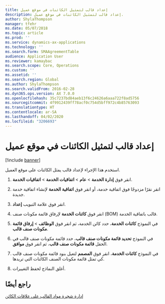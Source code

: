```yaml
---
title: إعداد قالب لتمثيل الكائنات في موقع عميل
description: إعداد قالب لتمثيل الكائنات في موقع عميل.
author: ShylaThompson
manager: tfehr
ms.date: 05/07/2018
ms.topic: article
ms.prod: ''
ms.service: dynamics-ax-applications
ms.technology: ''
ms.search.form: SMAAgreementTable
audience: Application User
ms.reviewer: kamaybac
ms.search.scope: Core, Operations
ms.custom: ''
ms.assetid: ''
ms.search.region: Global
ms.author: ShylaThompson
ms.search.validFrom: 2016-02-28
ms.dyn365.ops.version: AX 7.0.0
ms.openlocfilehash: 35c7237bd84aeb13f6c24626a6aaa722f8ad5756
ms.sourcegitcommit: 4f9912439ff78acf0c754d5bff972c4b85763093
ms.translationtype: HT
ms.contentlocale: ar-SA
ms.lasthandoff: 04/02/2020
ms.locfileid: "3206693"
---
```

# <a name="set-up-template-to-represent-objects-at-customer-site"></a>إعداد قالب لتمثيل الكائنات في موقع عميل 

[!include [banner](../includes/banner.md)]


استخدم هذا الإجراء لإعداد قالب يمثل الكائنات على موقع العميل.

1.  انقر فوق **إدارة الخدمة** \> **عام** \> **اتفاقيات الخدمة‬** \> **اتفاقيات الخدمة‬**.

2.  انقر نقرًا مزدوجًا فوق اتفاقية خدمة، أو انقر فوق **اتفاقية الخدمة** لإنشاء اتفاقية خدمة جديدة.

3.  انقر فوق علامة التبويب **إعداد**.

4.  انقر فوق **كائنات الخدمة** لإرفاق قائمة مكونات صنف (BOM) قالب باتفاقية الخدمة.

5.  في النموذج **كائنات الخدمة**، حدد كائن الخدمة، ثم انقر فوق **الوظائف** \> **إرفاق قائمة مكونات صنف قالب**.

6.  في النموذج **تحديد قائمة مكونات صنف قالب**، حدد قائمة مكونات صنف قالب في الحقل **قائمة مكونات صنف قالب**، ثم انقر فوق **موافق**.

7.  في النموذج **كائنات الخدمة**، انقر فوق **المصمم** لتعيل بنود قائمة مكونات صنف قالب كي تمثل قائمة مكونات الصنف الكائنات التي تريدها.

8.  أغلق النماذج لحفظ التغييرات.

## <a name="see-also"></a>راجع أيضًا

[إدارة شجرة مواد القالب على علاقات الكائن](manage-template-boms-on-object-relations.md)

  



